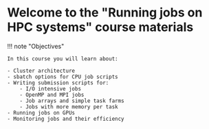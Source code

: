 # Welcome to the "Running jobs on HPC systems" course materials

!!! note "Objectives"

    In this course you will learn about:
    
    - Cluster architecture
    - sbatch options for CPU job scripts
    - Writing submission scripts for:
        - I/O intensive jobs
        - OpenMP and MPI jobs
        - Job arrays and simple task farms
        - Jobs with more memory per task
    - Running jobs on GPUs
    - Monitoring jobs and their efficiency

